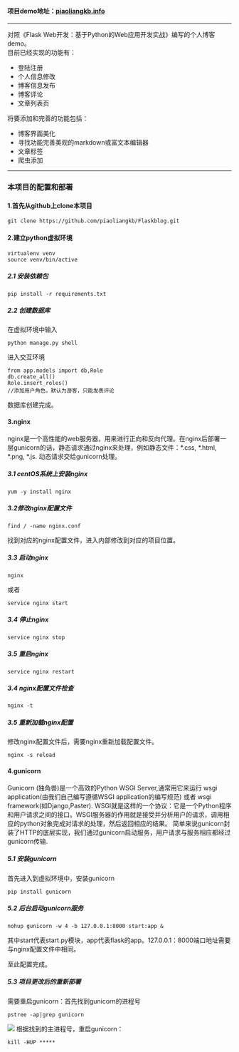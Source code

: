 #### 项目demo地址：[piaoliangkb.info](http://piaoliangkb.info/)
-----------------------------------------

对照《Flask Web开发：基于Python的Web应用开发实战》编写的个人博客demo。   
目前已经实现的功能有：
- 登陆注册
- 个人信息修改
- 博客信息发布
- 博客评论 
- 文章列表页

将要添加和完善的功能包括：
- 博客界面美化
- 寻找功能完善美观的markdown或富文本编辑器
- 文章标签
- 爬虫添加

-----------------------------------------
### 本项目的配置和部署

#### 1.首先从github上clone本项目

    git clone https://github.com/piaoliangkb/Flaskblog.git

#### 2.建立python虚拟环境
    virtualenv venv
    source venv/bin/active
##### 2.1 安装依赖包
    pip install -r requirements.txt
##### 2.2 创建数据库
在虚拟环境中输入  

    python manage.py shell
进入交互环境

    from app.models import db,Role
    db.create_all()
    Role.insert_roles()
    //添加用户角色，默认为游客，只能发表评论
数据库创建完成。    

#### 3.nginx
nginx是一个高性能的web服务器，用来进行正向和反向代理。在nginx后部署一层gunicorn的话，静态请求通过nginx来处理，例如静态文件：*.css, *.html, *.png, *.js. 动态请求交给gunicorn处理。
##### 3.1 centOS系统上安装nginx
    yum -y install nginx
    
##### 3.2修改nginx配置文件
    
    find / -name nginx.conf
    
找到对应的nginx配置文件，进入内部修改到对应的项目位置。

    
##### 3.3 启动nginx

    nginx
或者

    service nginx start
##### 3.4 停止nginx

    service nginx stop
##### 3.5 重启nginx

    service nginx restart
##### 3.4 nginx配置文件检查

    nginx -t
##### 3.5 重新加载nginx配置
修改nginx配置文件后，需要nginx重新加载配置文件。    
    
    nginx -s reload
    
#### 4.gunicorn
Gunicorn (独角兽)是一个高效的Python WSGI Server,通常用它来运行 wsgi application(由我们自己编写遵循WSGI application的编写规范) 或者 wsgi framework(如Django,Paster).
WSGI就是这样的一个协议：它是一个Python程序和用户请求之间的接口。WSGI服务器的作用就是接受并分析用户的请求，调用相应的python对象完成对请求的处理，然后返回相应的结果。
简单来说gunicorn封装了HTTP的底层实现，我们通过gunicorn启动服务，用户请求与服务相应都经过gunicorn传输.

##### 5.1 安装gunicorn
首先进入到虚拟环境中，安装gunicorn

    pip install gunicorn
##### 5.2 后台启动gunicorn服务    

    nohup gunicorn -w 4 -b 127.0.0.1:8000 start:app &
其中start代表start.py模块，app代表flask的app。127.0.0.1：8000端口地址需要与nginx配置文件中相同。

至此配置完成。

##### 5.3 项目更改后的重新部署
需要重启gunicorn：首先找到gunicorn的进程号

    pstree -ap|grep gunicorn
![](https://upload-images.jianshu.io/upload_images/11146099-756a4db50ef6999f.png?imageMogr2/auto-orient/strip%7CimageView2/2/w/1240)
根据找到的主进程号，重启gunicorn：

    kill -HUP *****
    

    

    